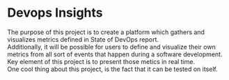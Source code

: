# Devops Insights
The purpose of this project is to create a platform which gathers and visualizes metrics defined in State of DevOps report. \
Additionally, it will be possible for users to define and visualize their own metrics from all sort of events that happen during a software development. \
Key element of this project is to present those metics in real time. \
One cool thing about this project, is the fact that it can be tested on itself.
